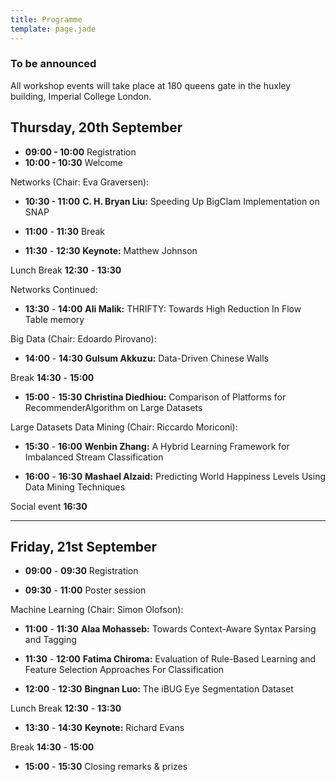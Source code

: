 ```yaml
---
title: Programme
template: page.jade
---
```


### To be announced
All workshop events will take place at 180 queens gate in the huxley building, Imperial College London.

## Thursday, 20th September

* **09:00 - 10:00**	Registration
* **10:00 - 10:30**	Welcome

Networks (Chair: Eva Graversen):
* **10:30 - 11:00**	**C. H. Bryan Liu:** Speeding Up BigClam Implementation on SNAP

* **11:00** - **11:30** Break

* **11:30** - **12:30**	**Keynote:** Matthew Johnson

Lunch Break **12:30** - **13:30**

Networks Continued:

* **13:30** - **14:00**	**Ali Malik:** THRIFTY: Towards High Reduction In Flow Table memory 
<!--keynote: [**leszek swirski**](/2018/keynotes.html) optimizing the unoptimizable - a whirlwind tour of the v8 javascript engine.-->

Big Data (Chair: Edoardo Pirovano):
* **14:00** - **14:30**	**Gulsum Akkuzu:** Data-Driven Chinese Walls

Break  **14:30** - **15:00**

* **15:00** - **15:30** **Christina Diedhiou:** Comparison of Platforms for RecommenderAlgorithm on Large Datasets

Large Datasets
Data Mining (Chair: Riccardo Moriconi):
* **15:30** - **16:00** **Wenbin Zhang:** A Hybrid Learning Framework for Imbalanced Stream Classification

* **16:00** - **16:30** **Mashael Alzaid:** Predicting World Happiness Levels Using Data Mining Techniques

Social event **16:30**

---

## Friday, 21st September

* **09:00** - **09:30**	Registration

* **09:30** - **11:00** Poster session

Machine Learning (Chair: Simon Olofson):
* **11:00** - **11:30**	**Alaa Mohasseb:** Towards Context-Aware Syntax Parsing and Tagging

* **11:30** - **12:00**	**Fatima Chiroma:** Evaluation of Rule-Based Learning and Feature Selection Approaches For Classification

* **12:00** - **12:30** **Bingnan Luo:** The iBUG Eye Segmentation Dataset

Lunch Break **12:30** - **13:30**

<!--keynote-->

* **13:30** - **14:30**	**Keynote:** Richard Evans <!--: [**simon peyton jones**](/2018/keynotes.html) how to write a great paper.-->

Break **14:30** - **15:00**

<!--afternoon session: machine learning
* **15:30** - **16:10** **alaa mohasseb:**	question classification using domain specific syntax lexicon based approach
* **16:10** - **16:50** **christoph kurz:**  demand for medical care by the elderly: a nonparametric variational bayesian mixture approach-->
* **15:00** - **15:30** Closing remarks & prizes
